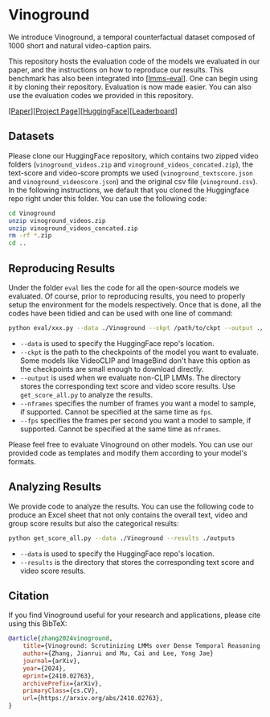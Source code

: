 # Vinoground

We introduce Vinoground, a temporal counterfactual dataset composed of 1000 short and natural video-caption pairs.

This repository hosts the evaluation code of the models we evaluated in our paper, and the instructions on how to reproduce our results. This benchmark has also been integrated into \[[lmms-eval](https://github.com/EvolvingLMMs-Lab/lmms-eval)\]. One can begin using it by cloning their repository. Evaluation is now made easier. You can also use the evaluation codes we provided in this repository.

\[[Paper](https://arxiv.org/abs/2410.02763)\]\[[Project Page](https://vinoground.github.io/)\]\[[HuggingFace](https://huggingface.co/datasets/HanSolo9682/Vinoground)\]\[[Leaderboard](https://paperswithcode.com/sota/temporal-relation-extraction-on-vinoground)\]


## Datasets
Please clone our HuggingFace repository, which contains two zipped video folders (`vinoground_videos.zip` and `vinoground_videos_concated.zip`), the text-score and video-score prompts we used (`vinoground_textscore.json` and `vinoground_videoscore.json`) and the original csv file (`vinoground.csv`). In the following instructions, we default that you cloned the Huggingface repo right under this folder. You can use the following code:
```sh
cd Vinoground
unzip vinoground_videos.zip
unzip vinoground_videos_concated.zip
rm -rf *.zip
cd ..
```

## Reproducing Results
Under the folder `eval` lies the code for all the open-source models we evaluated. Of course, prior to reproducing results, you need to properly setup the environment for the models respectively. Once that is done, all the codes have been tidied and can be used with one line of command:
```sh
python eval/xxx.py --data ./Vinoground --ckpt /path/to/ckpt --output ./outputs --nframes 32 --fps 4
```
- `--data` is used to specify the HuggingFace repo's location.
- `--ckpt` is the path to the checkpoints of the model you want to evaluate. Some models like VideoCLIP and ImageBind don't have this option as the checkpoints are small enough to download directly.
- `--output` is used when we evaluate non-CLIP LMMs. The directory stores the corresponding text score and video score results. Use `get_score_all.py` to analyze the results.
- `--nframes` specifies the number of frames you want a model to sample, if supported. Cannot be specified at the same time as `fps`.
- `--fps` specifies the frames per second you want a model to sample, if supported. Cannot be specified at the same time as `nframes`.

Please feel free to evaluate Vinoground on other models. You can use our provided code as templates and modify them according to your model's formats.

## Analyzing Results
We provide code to analyze the results. You can use the following code to produce an Excel sheet that not only contains the overall text, video and group score results but also the categorical results:
```sh
python get_score_all.py --data ./Vinoground --results ./outputs
```
- `--data` is used to specify the HuggingFace repo's location.
- `--results` is the directory that stores the corresponding text score and video score results.

## Citation

If you find Vinoground useful for your research and applications, please cite using this BibTeX:
```bibtex
@article{zhang2024vinoground,
    title={Vinoground: Scrutinizing LMMs over Dense Temporal Reasoning with Short Videos},
    author={Zhang, Jianrui and Mu, Cai and Lee, Yong Jae}
    journal={arXiv},
    year={2024},
    eprint={2410.02763},
    archivePrefix={arXiv},
    primaryClass={cs.CV},
    url={https://arxiv.org/abs/2410.02763}, 
}
```
